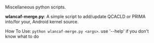Miscellaneous python scripts.

**wlancaf-merge.py**: A simple script to add/update QCACLD or PRIMA into/for your, Android kernel source.

How To Use:
`python wlancaf-merge.py <args>`.
use <args> '--help' if you don't know what to do
